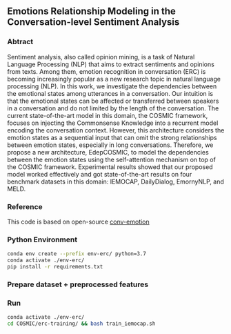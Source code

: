 ## Emotions Relationship Modeling in the Conversation-level Sentiment Analysis  
### Abtract 
Sentiment analysis, also called opinion mining, is a task of Natural Language Processing (NLP) that aims to extract sentiments and opinions from texts. Among them, emotion recognition in conversation (ERC) is becoming increasingly popular as a new research topic in natural language processing (NLP). 
In this work, we investigate the dependencies between the emotional states among utterances in a conversation. Our intuition is that the emotional states can be affected or transferred between speakers in a conversation and do not limited by the length of the conversation. 
The current state-of-the-art model in this domain, the COSMIC framework, focuses on injecting the Commonsense Knowledge into a recurrent model encoding the conversation context. 
However, this architecture considers the emotion states as a sequential input that can omit the strong relationships between emotion states, especially in long conversations. Therefore, we propose a new architecture, EdepCOSMIC, to model the dependencies between the emotion states using the self-attention mechanism on top of the COSMIC framework. Experimental results showed that our proposed model worked effectively and got state-of-the-art results on four benchmark datasets in this domain:  IEMOCAP, DailyDialog, EmornyNLP, and MELD.  

### Reference 
This code is based on open-source [conv-emotion](https://github.com/declare-lab/conv-emotion)
### Python Environment 

```bash 
conda env create --prefix env-erc/ python=3.7
conda activate ./env-erc/
pip install -r requirements.txt 
```

### Prepare dataset + preprocessed features 


### Run 

```bash 
conda activate ./env-erc/
cd COSMIC/erc-training/ && bash train_iemocap.sh
```